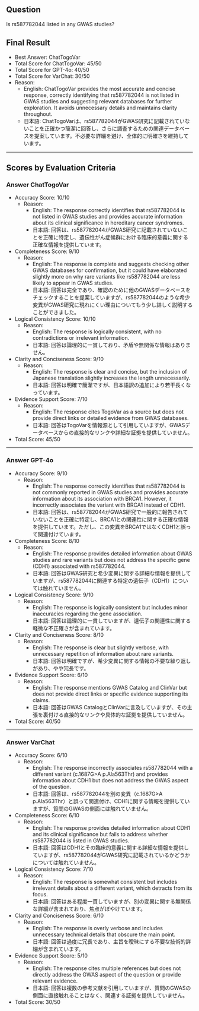 ## Question

Is rs587782044 listed in any GWAS studies?

## Final Result

- Best Answer: ChatTogoVar
- Total Score for ChatTogoVar: 45/50
- Total Score for GPT-4o: 40/50
- Total Score for VarChat: 30/50
- Reason:
  - English: ChatTogoVar provides the most accurate and concise response, correctly identifying that rs587782044 is not listed in GWAS studies and suggesting relevant databases for further exploration. It avoids unnecessary details and maintains clarity throughout.
  - 日本語: ChatTogoVarは、rs587782044がGWAS研究に記載されていないことを正確かつ簡潔に回答し、さらに調査するための関連データベースを提案しています。不必要な詳細を避け、全体的に明確さを維持しています。

---

## Scores by Evaluation Criteria

### Answer ChatTogoVar
- Accuracy Score: 10/10
  - Reason: 
    - English: The response correctly identifies that rs587782044 is not listed in GWAS studies and provides accurate information about its clinical significance in hereditary cancer syndromes.
    - 日本語: 回答は、rs587782044がGWAS研究に記載されていないことを正確に特定し、遺伝性がん症候群における臨床的意義に関する正確な情報を提供しています。
- Completeness Score: 9/10
  - Reason: 
    - English: The response is complete and suggests checking other GWAS databases for confirmation, but it could have elaborated slightly more on why rare variants like rs587782044 are less likely to appear in GWAS studies.
    - 日本語: 回答は完全であり、確認のために他のGWASデータベースをチェックすることを提案していますが、rs587782044のような希少変異がGWAS研究に現れにくい理由についてもう少し詳しく説明することができました。
- Logical Consistency Score: 10/10
  - Reason: 
    - English: The response is logically consistent, with no contradictions or irrelevant information.
    - 日本語: 回答は論理的に一貫しており、矛盾や無関係な情報はありません。
- Clarity and Conciseness Score: 9/10
  - Reason: 
    - English: The response is clear and concise, but the inclusion of Japanese translation slightly increases the length unnecessarily.
    - 日本語: 回答は明確で簡潔ですが、日本語訳の追加により若干長くなっています。
- Evidence Support Score: 7/10
  - Reason: 
    - English: The response cites TogoVar as a source but does not provide direct links or detailed evidence from GWAS databases.
    - 日本語: 回答はTogoVarを情報源として引用していますが、GWASデータベースからの直接的なリンクや詳細な証拠を提供していません。
- Total Score: 45/50

---

### Answer GPT-4o
- Accuracy Score: 9/10
  - Reason: 
    - English: The response correctly identifies that rs587782044 is not commonly reported in GWAS studies and provides accurate information about its association with BRCA1. However, it incorrectly associates the variant with BRCA1 instead of CDH1.
    - 日本語: 回答は、rs587782044がGWAS研究で一般的に報告されていないことを正確に特定し、BRCA1との関連性に関する正確な情報を提供しています。ただし、この変異をBRCA1ではなくCDH1と誤って関連付けています。
- Completeness Score: 8/10
  - Reason: 
    - English: The response provides detailed information about GWAS studies and rare variants but does not address the specific gene (CDH1) associated with rs587782044.
    - 日本語: 回答はGWAS研究と希少変異に関する詳細な情報を提供していますが、rs587782044に関連する特定の遺伝子（CDH1）については触れていません。
- Logical Consistency Score: 9/10
  - Reason: 
    - English: The response is logically consistent but includes minor inaccuracies regarding the gene association.
    - 日本語: 回答は論理的に一貫していますが、遺伝子の関連性に関する軽微な不正確さが含まれています。
- Clarity and Conciseness Score: 8/10
  - Reason: 
    - English: The response is clear but slightly verbose, with unnecessary repetition of information about rare variants.
    - 日本語: 回答は明確ですが、希少変異に関する情報の不要な繰り返しがあり、やや冗長です。
- Evidence Support Score: 6/10
  - Reason: 
    - English: The response mentions GWAS Catalog and ClinVar but does not provide direct links or specific evidence supporting its claims.
    - 日本語: 回答はGWAS CatalogとClinVarに言及していますが、その主張を裏付ける直接的なリンクや具体的な証拠を提供していません。
- Total Score: 40/50

---

### Answer VarChat
- Accuracy Score: 6/10
  - Reason: 
    - English: The response incorrectly associates rs587782044 with a different variant (c.1687G>A p.Ala563Thr) and provides information about CDH1 but does not address the GWAS aspect of the question.
    - 日本語: 回答は、rs587782044を別の変異（c.1687G>A p.Ala563Thr）と誤って関連付け、CDH1に関する情報を提供していますが、質問のGWASの側面には触れていません。
- Completeness Score: 6/10
  - Reason: 
    - English: The response provides detailed information about CDH1 and its clinical significance but fails to address whether rs587782044 is listed in GWAS studies.
    - 日本語: 回答はCDH1とその臨床的意義に関する詳細な情報を提供していますが、rs587782044がGWAS研究に記載されているかどうかについては触れていません。
- Logical Consistency Score: 7/10
  - Reason: 
    - English: The response is somewhat consistent but includes irrelevant details about a different variant, which detracts from its focus.
    - 日本語: 回答はある程度一貫していますが、別の変異に関する無関係な詳細が含まれており、焦点がぼやけています。
- Clarity and Conciseness Score: 6/10
  - Reason: 
    - English: The response is overly verbose and includes unnecessary technical details that obscure the main point.
    - 日本語: 回答は過度に冗長であり、主旨を曖昧にする不要な技術的詳細が含まれています。
- Evidence Support Score: 5/10
  - Reason: 
    - English: The response cites multiple references but does not directly address the GWAS aspect of the question or provide relevant evidence.
    - 日本語: 回答は複数の参考文献を引用していますが、質問のGWASの側面に直接触れることはなく、関連する証拠を提供していません。
- Total Score: 30/50